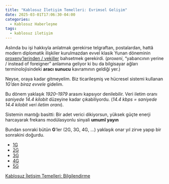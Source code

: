 ```yaml
---
title: "Kablosuz İletişim Temelleri: Evrimsel Gelişim"
date: 2025-03-01T17:06:30-04:00
categories:
  - Kablosuz Haberleşme
tags:
  - kablosuz iletişim
---
```


Aslında bu işi hakkıyla anlatmak gerekirse telgraftan, postalardan, hattâ modern diplomatik ilişkiler kurulmazdan evvel klasik Yunan döneminin [proxeny’lerinden / vekiller](https://en.wikipedia.org/wiki/Proxeny) bahsetmek gerekirdi. (_proxeni_, “yabancının yerine / instead of foreigner” anlamına geliyor ki bu da bilgisayar ağları terminolojisindeki **<span class="hover-term" data-tooltip="proxy">aracı sunucu</span>** kavramının geldiği yer.)  

Neyse, oraya kadar gitmeyelim. Biz ticarileşmiş ve hücresel sistemi kullanan *1G’den biraz evvele* gidelim.  

Bu dönem yaklaşık *1920–1979* arasını kapsıyor denilebilir. Veri iletim oranı *saniyede 14.4 kilobit* düzeyine kadar çıkabiliyordu. (*14.4 kbps = saniyede 14.4 kilobit veri iletim oranı*).  

Sistemin mantığı basitti: Bir adet verici dikiyorsun, yüksek güçte enerji harcayarak frekans modülasyonlu sinyali **<span class="hover-term" data-tooltip="broadcast">umumî yayın</span>** 

Bundan sonraki bütün **G**’ler (2G, 3G, 4G, …) yaklaşık onar yıl zirve yapıp bir sonrakini doğurdu.

- [1G](/posts/wireless-communication-1g)
- [2G](/posts/wireless-communication-2g)
- [3G](/posts/wireless-communication-3g)
- [4G](/posts/wireless-communication-4g)
- [5G](/posts/wireless-communication-5g)

[Kablosuz İletişim Temelleri: Bilgilendirme](/posts/wireless-communication-inform)